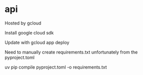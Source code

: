# api

Hosted by gcloud

Install google cloud sdk

Update with gcloud app deploy

Need to manually create requirements.txt unfortunately from the pyproject.toml

uv pip compile pyproject.toml -o requirements.txt
